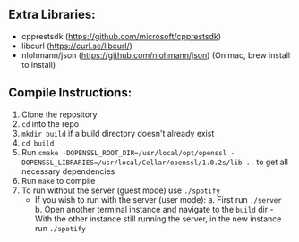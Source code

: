 ## Extra Libraries:
- cpprestsdk (https://github.com/microsoft/cpprestsdk)
- libcurl (https://curl.se/libcurl/)
- nlohmann/json (https://github.com/nlohmann/json)
(On mac, brew install to install)

## Compile Instructions:
1) Clone the repository
2) `cd` into the repo
3) `mkdir build` if a build directory doesn't already exist
4) `cd build`
5) Run `cmake -DOPENSSL_ROOT_DIR=/usr/local/opt/openssl -DOPENSSL_LIBRARIES=/usr/local/Cellar/openssl/1.0.2s/lib ..` to get all necessary dependencies
6) Run `make` to compile
7) To run without the server (guest mode) use `./spotify`
   - If you wish to run with the server (user mode): 
      a. First run `./server`
      b. Open another terminal instance and navigate to the `build` dir 
         - With the other instance still running the server, in the new instance run `./spotify`
